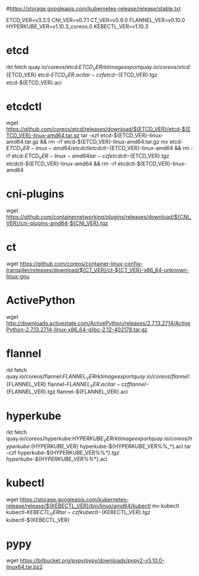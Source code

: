 
#https://storage.googleapis.com/kubernetes-release/release/stable.txt

ETCD_VER=v3.3.5
CNI_VER=v0.7.1
CT_VER=v0.9.0
FLANNEL_VER=v0.10.0
HYPERKUBE_VER=v1.10.3_coreos.0
KEBECTL_VER=v1.10.3  

# etcd
rkt fetch quay.io/coreos/etcd:${ETCD_VER}
rkt image export quay.io/coreos/etcd:${ETCD_VER} etcd-${ETCD_VER}.aci
tar -czf etcd-${ETCD_VER}.tgz etcd-${ETCD_VER}.aci

# etcdctl
wget https://github.com/coreos/etcd/releases/download/${ETCD_VER}/etcd-${ETCD_VER}-linux-amd64.tar.gz
tar -xzf etcd-${ETCD_VER}-linux-amd64.tar.gz && rm -rf etcd-${ETCD_VER}-linux-amd64.tar.gz
mv etcd-${ETCD_VER}-linux-amd64/etcdctl etcdctl-${ETCD_VER}-linux-amd64 && rm -rf etcd-${ETCD_VER}-linux-amd64
tar -czf etcdctl-${ETCD_VER}.tgz etcdctl-${ETCD_VER}-linux-amd64 && rm -rf etcdctl-${ETCD_VER}-linux-amd64

# cni-plugins
wget https://github.com/containernetworking/plugins/releases/download/${CNI_VER}/cni-plugins-amd64-${CNI_VER}.tgz

# ct
wget https://github.com/coreos/container-linux-config-transpiler/releases/download/${CT_VER}/ct-${CT_VER}-x86_64-unknown-linux-gnu

# ActivePython
wget http://downloads.activestate.com/ActivePython/releases/2.7.13.2714/ActivePython-2.7.13.2714-linux-x86_64-glibc-2.12-402178.tar.gz

# flannel
rkt fetch quay.io/coreos/flannel:${FLANNEL_VER}
rkt image export quay.io/coreos/flannel:${FLANNEL_VER} flannel-${FLANNEL_VER}.aci
tar -czf flannel-${FLANNEL_VER}.tgz flannel-${FLANNEL_VER}.aci

# hyperkube
rkt fetch quay.io/coreos/hyperkube:${HYPERKUBE_VER}
rkt image export quay.io/coreos/hyperkube:${HYPERKUBE_VER} hyperkube-${HYPERKUBE_VER%%_*}.aci
tar -czf hyperkube-${HYPERKUBE_VER%%_*}.tgz hyperkube-${HYPERKUBE_VER%%_*}.aci

# kubectl
wget https://storage.googleapis.com/kubernetes-release/release/${KEBECTL_VER}/bin/linux/amd64/kubectl
mv kubectl kubectl-${KEBECTL_VER}
tar -czf kubectl-${KEBECTL_VER}.tgz kubectl-${KEBECTL_VER}

# pypy
wget https://bitbucket.org/pypy/pypy/downloads/pypy2-v5.10.0-linux64.tar.bz2